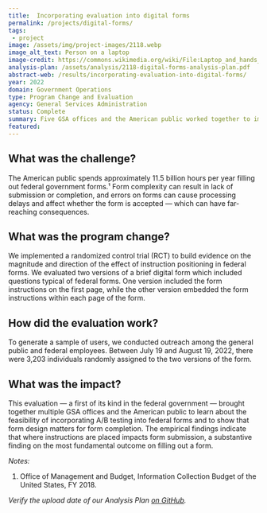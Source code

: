 ```yaml
---
title:  Incorporating evaluation into digital forms
permalink: /projects/digital-forms/
tags: 
 - project  
image: /assets/img/project-images/2118.webp  
image_alt_text: Person on a laptop
image-credit: https://commons.wikimedia.org/wiki/File:Laptop_and_hands_and_wrists.webp
analysis-plan: /assets/analysis/2118-digital-forms-analysis-plan.pdf
abstract-web: /results/incorporating-evaluation-into-digital-forms/
year: 2022  
domain: Government Operations
type: Program Change and Evaluation
agency: General Services Administration
status: Complete
summary: Five GSA offices and the American public worked together to improve federal forms
featured:
---
```

## What was the challenge? 
The American public spends approximately 11.5 billion hours per year filling out federal government forms.¹ Form complexity can result in lack of submission or completion, and errors on forms can cause processing delays and affect whether the form is accepted — which can have far-reaching consequences.

## What was the program change?
We implemented a randomized control trial (RCT) to build evidence on the magnitude and direction of the effect of instruction positioning in federal forms. We evaluated two versions of a brief digital form which included questions typical of federal forms. One version included the form instructions on the first page, while the other version embedded the form instructions within each page of the form. 

## How did the evaluation work?
To generate a sample of users, we conducted outreach among the general public and federal employees. Between July 19 and August 19, 2022, there were 3,203 individuals randomly assigned to the two versions of the form.

## What was the impact?
This evaluation — a first of its kind  in the federal government — brought together multiple GSA offices and the American public to learn about the feasibility of incorporating A/B testing into federal forms and to show that form design matters for form completion. The empirical findings indicate that where instructions are placed impacts form submission, a substantive finding on the most fundamental outcome on filling out a form. 

_Notes:_
1. Office of Management and Budget, Information Collection Budget of the United States, FY 2018.

<i>Verify the upload date of our Analysis Plan <a href="https://github.com/gsa-oes/office-of-evaluation-sciences/commits/master/assets/analysis/2118-digital-forms-analysis-plan.pdf">on GitHub</a>.</i>
